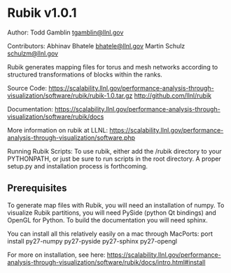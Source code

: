 Rubik v1.0.1
============

Author:
  Todd Gamblin tgamblin@llnl.gov

Contributors:
  Abhinav Bhatele bhatele@llnl.gov
  Martin Schulz schulzm@llnl.gov

Rubik generates mapping files for torus and mesh networks according to
structured transformations of blocks within the ranks.

Source Code:
    https://scalability.llnl.gov/performance-analysis-through-visualization/software/rubik/rubik-1.0.tar.gz
    http://github.com/llnl/rubik

Documentation:
    https://scalability.llnl.gov/performance-analysis-through-visualization/software/rubik/docs

More information on rubik at LLNL:
    https://scalability.llnl.gov/performance-analysis-through-visualization/software.php

Running Rubik Scripts:
To use rubik, either add the <distribution>/rubik directory to your PYTHONPATH,
or just be sure to run scripts in the root directory.  A proper setup.py and
installation process is forthcoming.

## Prerequisites

To generate map files with Rubik, you will need an installation of numpy.  To
visualize Rubik partitions, you will need PySide (python Qt bindings) and
OpenGL for Python.  To build the documentation you will need sphinx.

You can install all this relatively easily on a mac through MacPorts:
    port install py27-numpy py27-pyside py27-sphinx py27-opengl

For more on installation, see here:
    https://scalability.llnl.gov/performance-analysis-through-visualization/software/rubik/docs/intro.html#install
